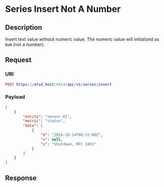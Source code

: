 # Series Insert Not A Number 

## Description

Insert text value without numeric value. The numeric value will initialized as `NaN` (not a number). 

## Request

### URI

```elm
POST https://atsd_host:8443/api/v1/series/insert
```

### Payload
```json
[
    {
        "entity": "sensor-01",
        "metric": "status",
        "data": [
            {
                "d": "2016-10-14T08:15:00Z",
                "v": null,
				"x": "Shutdown, RFC 3453"
            }
        ]
    }
]
```

## Response 

```
```
